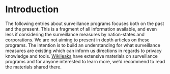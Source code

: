 # Introduction

The following entries about surveillance programs focuses both on the past and the present. This is a fragment of all information available, and even less if considering the surveillance measures by nation-states and corporations. We are not aiming to present in depth articles on these programs. The intention is to build an understanding for what surveillance measures are existing which can inform us directions in regards to privacy knowledge and tools. [Wikileaks](wikileaks.org) have extensive materials on surveillance programs and for anyone interested to learn more, we'd recommend to read the materials shared there. 